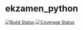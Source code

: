 # ekzamen_python
[![Build Status](https://travis-ci.org/JohnDoes95/ekzamen_python.svg?branch=master)](https://travis-ci.org/JohnDoes95/ekzamen_python)
[![Coverage Status](https://coveralls.io/repos/github/JohnDoes95/ekzamen_python/badge.svg?branch=master)](https://coveralls.io/github/JohnDoes95/ekzamen_python?branch=master)
